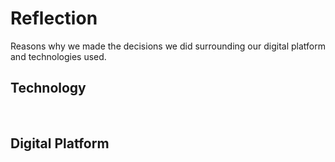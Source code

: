 # Reflection
Reasons why we made the decisions we did surrounding our digital platform and technologies used.
<br>

## Technology

<br>

## Digital Platform
<br>
